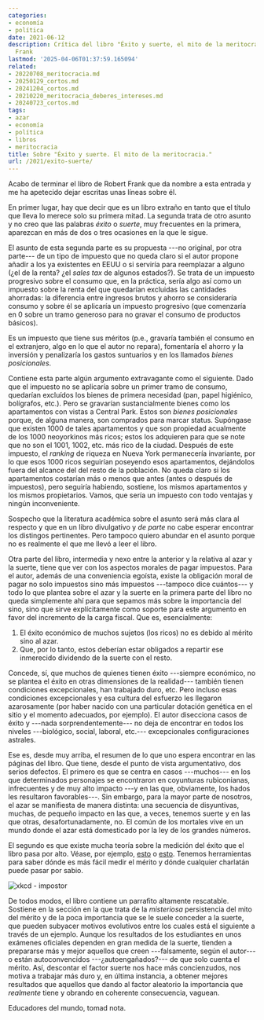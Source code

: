 ```yaml
---
categories:
- economía
- política
date: 2021-06-12
description: Crítica del libro "Éxito y suerte, el mito de la meritocracia" de Robert
  Frank
lastmod: '2025-04-06T01:37:59.165094'
related:
- 20220708_meritocracia.md
- 20250129_cortos.md
- 20241204_cortos.md
- 20210220_meritocracia_deberes_intereses.md
- 20240723_cortos.md
tags:
- azar
- economía
- política
- libros
- meritocracia
title: Sobre "Éxito y suerte. El mito de la meritocracia."
url: /2021/exito-suerte/
---
```


Acabo de terminar el libro de Robert Frank que da nombre a esta entrada y me ha apetecido dejar escritas unas líneas sobre él.

En primer lugar, hay que decir que es un libro extraño en tanto que el título que lleva lo merece solo su primera mitad. La segunda trata de otro asunto y no creo que las palabras _éxito_ o _suerte_, muy frecuentes en la primera, aparezcan en más de dos o tres ocasiones en la que le sigue.

El asunto de esta segunda parte es su propuesta ---no original, por otra parte--- de un tipo de impuesto que no queda claro si el autor propone añadir a los ya existentes en EEUU o si serviría para reemplazar a alguno (¿el de la renta? ¿el _sales tax_ de algunos estados?). Se trata de un impuesto progresivo sobre el consumo que, en la práctica, sería algo así como un impuesto sobre la renta del que quedarían excluidas las cantidades ahorradas: la diferencia entre ingresos brutos y ahorro se consideraría consumo y sobre él se aplicaría un impuesto progresivo (que comenzaría en 0 sobre un tramo generoso para no gravar el consumo de productos básicos).

Es un impuesto que tiene sus méritos (p.e., gravaría también el consumo en el extranjero, algo en lo que el autor no repara), fomentaría el ahorro y la inversión y penalizaría los gastos suntuarios y en los llamados _bienes posicionales_.

Contiene esta parte algún argumento extravagante como el siguiente. Dado que el impuesto no se aplicaría sobre un primer tramo de consumo, quedarían excluídos los bienes de primera necesidad (pan, papel higiénico, bolígrafos, etc.). Pero se gravarían sustancialmente bienes como los apartamentos con vistas a Central Park. Estos son _bienes posicionales_ porque, de alguna manera, son comprados para marcar status. Supóngase que existen 1000 de tales apartamentos y que son propiedad acualmente de los 1000 neoyorkinos más ricos; estos los adquieren para que se note que no son el 1001, 1002, etc. más rico de la ciudad. Después de este impuesto, el _ranking_ de riqueza en Nueva York permanecería invariante, por lo que esos 1000 ricos seguirían poseyendo esos apartamentos, dejándolos fuera del alcance del del resto de la población. No queda claro si los apartamentos costarían más o menos que antes (antes o después de impuestos), pero seguiría habiendo, sostiene, los mismos apartamentos y los mismos propietarios. Vamos, que sería un impuesto con todo ventajas y ningún inconveniente.

Sospecho que la literatura académica sobre el asunto será más clara al respecto y que en un libro divulgativo y _de parte_ no cabe esperar encontrar los distingos pertinentes. Pero tampoco quiero abundar en el asunto porque no es realmente el que me llevó a leer el libro.

Otra parte del libro, intermedia y nexo entre la anterior y la relativa al azar y la suerte, tiene que ver con los aspectos morales de pagar impuestos. Para el autor, además de una conveniencia egoísta, existe la obligación moral de pagar no solo impuestos sino más impuestos ---tampoco dice cuántos--- y todo lo que plantea sobre el azar y la suerte en la primera parte del libro no queda simplemente ahí para que sepamos más sobre la importancia del sino, sino que sirve explícitamente como soporte para este argumento en favor del incremento de la carga fiscal. Que es, esencialmente:

1. El éxito económico de muchos sujetos (los ricos) no es debido al mérito sino al azar.
2. Que, por lo tanto, estos deberían estar obligados a repartir ese inmerecido dividendo de la suerte con el resto.

Concede, sí, que muchos de quienes tienen éxito ---siempre económico, no se plantea el éxito en otras dimensiones de la realidad--- también tienen condiciones excepcionales, han trabajado duro, etc. Pero incluso esas condiciones excepcionales y esa cultura del esfuerzo les llegaron azarosamente (por haber nacido con una particular dotación genética en el sitio y el momento adecuados, por ejemplo). El autor disecciona casos de éxito y ---nada sorprendentemente--- no deja de encontrar en todos los niveles ---biológico, social, laboral, etc.--- excepcionales configuraciones astrales.

Ese es, desde muy arriba, el resumen de lo que uno espera encontrar en las páginas del libro. Que tiene, desde el punto de vista argumentativo, dos serios defectos. El primero es que se centra en casos ---muchos--- en los que determinados personajes se encontraron en coyunturas rubiconianas, infrecuentes y de muy alto impacto ---y en las que, obviamente, los hados les resultaron favorables---. Sin embargo, para la mayor parte de nosotros, el azar se manifiesta de manera distinta: una secuencia de disyuntivas, muchas, de pequeño impacto en las que, a veces, tenemos suerte y en las que otras, desafortunadamente, no. El común de los mortales vive en un mundo donde el azar está domesticado por la ley de los grandes números.

El segundo es que existe mucha teoría sobre la medición del éxito que el libro pasa por alto. Véase, por ejemplo, [esto](https://marginalrevolution.com/marginalrevolution/2016/10/performance-pay-nobel.html) o [esto](https://www.datanalytics.com/2018/05/29/guasa-tiene-que-habiendo-tanto-economista-por-ahi-tenga-yo-que-escribir-esta-cosa-hoy/). Tenemos herramientas para saber dónde es más fácil medir el mérito y dónde cualquier charlatán puede pasar por sabio.

![xkcd - impostor](/images/impostor.png)

De todos modos, el libro contiene un parrafito altamente rescatable. Sostiene en la sección en la que trata de la _misteriosa_ persistencia del mito del mérito y de la poca importancia que se le suele conceder a la suerte, que pueden subyacer motivos evolutivos entre los cuales está el siguiente a través de un ejemplo. Aunque los resultados de los estudiantes en unos exámenes oficiales dependen en gran medida de la suerte, tienden a prepararse más y mejor aquellos que creen ---falsamente, según el autor--- o están autoconvencidos ---¿autoengañados?--- de que solo cuenta el mérito. Así, descontar el factor suerte nos hace más concienzudos, nos motiva a trabajar más duro y, en última instancia, a obtener mejores resultados que aquellos que dando al factor aleatorio la importancia que _realmente_ tiene y obrando en coherente consecuencia, vaguean.

Educadores del mundo, tomad nota.
